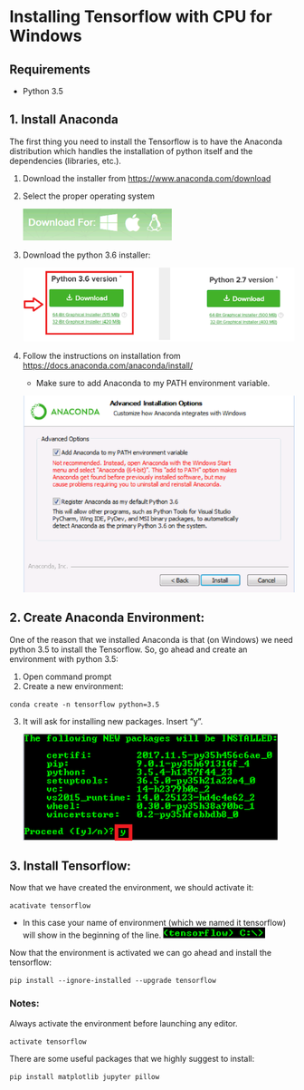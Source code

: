 # Installing Tensorflow with CPU for Windows

## Requirements

* Python 3.5

## 1. Install Anaconda

The first thing you need to install the Tensorflow is to have the Anaconda distribution which handles the installation of python itself and the dependencies (libraries, etc.).

 1. Download the installer from https://www.anaconda.com/download
 2. Select the proper operating system

    ![Alt text](files/dl_os.png)

 3. Download the python 3.6 installer:

    ![Alt text](files/dl_ver.png)

 4. Follow the instructions on installation from https://docs.anaconda.com/anaconda/install/
    * Make sure to add Anaconda to my PATH environment variable.

    ![Alt text](files/dl_path.png)

## 2. Create Anaconda Environment:

One of the reason that we installed Anaconda is that (on Windows) we need python 3.5 to install the Tensorflow. So, go ahead and create an environment with python 3.5:
  1. Open command prompt 
  2. Create a new environment:

  `conda create -n tensorflow python=3.5`

  3. It will ask for installing new packages. Insert “y”.

      ![Alt text](files/conda_env_y.png)

## 3. Install Tensorflow:
Now that we have created the environment, we should activate it:

  `acativate tensorflow`

  * In this case your name of environment (which we named it tensorflow) will show in the beginning of the line.
  ![Alt text](files/cmd_change.png)


Now that the environment is activated we can go ahead and install the tensorflow:

`pip install --ignore-installed --upgrade tensorflow`

### Notes:
Always activate the environment before launching any editor.

`activate tensorflow`

There are some useful packages that we highly suggest to install:

`pip install matplotlib jupyter pillow`




	
